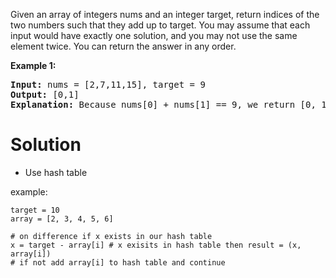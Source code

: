 Given an array of integers nums and an integer target, return indices of the two numbers such that they add up to target.
You may assume that each input would have exactly one solution, and you may not use the same element twice.
You can return the answer in any order.

<p><strong>Example 1:</strong></p>
<pre><strong>Input:</strong> nums = [2,7,11,15], target = 9
<strong>Output:</strong> [0,1]
<strong>Explanation:</strong> Because nums[0] + nums[1] == 9, we return [0, 1].
</pre>

# Solution

+ Use hash table

example:

```
target = 10
array = [2, 3, 4, 5, 6]

# on difference if x exists in our hash table
x = target - array[i] # x exisits in hash table then result = (x, array[i])
# if not add array[i] to hash table and continue
```

